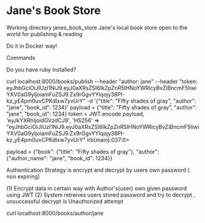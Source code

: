 # Jane's Book Store
Working directory janes_book_store
Jane's local book store open to the world for publishing &amp; reading


Do it in Docker way!


Commands

Do you have ruby installed?

curl localhost:8000/books/publish --header "author: jane" --header "token: eyJhbGciOiJIUzI1NiJ9.eyJ0aXRsZSI6IkZpZnR5IHNoYWRlcyBvZiBncmF5IiwiYXV0aG9yIjoiamFuZSJ9.Zx9rGgvYYlqojy38PI-kz_yE4pm0uvCPKdIxw7yvUrY"  -d '{"title": "Fifty shades of gray", "author": "jane", "book_id": 1234}'
payload = {"title": "Fifty shades of gray", "author": "jane", "book_id": 1234}
token = JWT.encode payload, 'eyJkYXRhIjoidGVzdCJ9', 'HS256'
=> "eyJhbGciOiJIUzI1NiJ9.eyJ0aXRsZSI6IkZpZnR5IHNoYWRlcyBvZiBncmF5IiwiYXV0aG9yIjoiamFuZSJ9.Zx9rGgvYYlqojy38PI-kz_yE4pm0uvCPKdIxw7yvUrY"
irb(main):037:0>


payload = {"book": {"title": "Fifty shades of gray"}, "author": {"author_name": "jane", "book_id": 1234}}


Authentication Strategy is encrypt and decrypt by users own password ( non expiring)

(1) Encrypt data in certain way with Author's(user) own given password using JWT
(2) System retreives users stored password and try to decrypt , unsuccessful decrypt is Unauthorized attempt

curl localhost:8000/books/author/jane 


